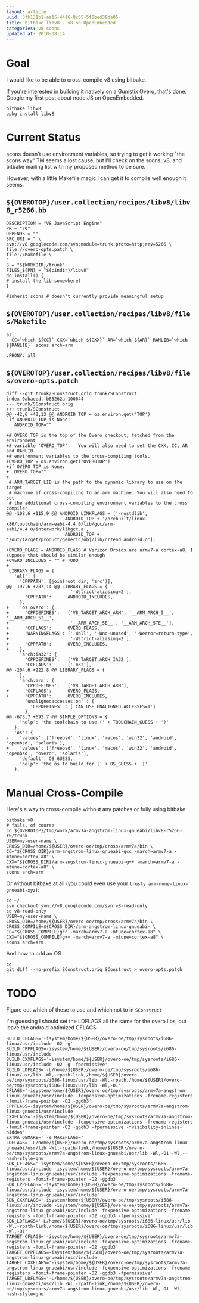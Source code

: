 ```yaml
---
layout: article
uuid: 3fb131b1-aa15-4416-8c65-5f0bed38da05
title: bitbake libv8 - v8 on OpenEmbedded
categories: v8 scons
updated_at: 2010-08-14
---
```


Goal
====

I would like to be able to cross-compile v8 using bitbake.

If you're interested in building it natively on a Gumstix Overo, that's done. Google my first post about node.JS on OpenEmbedded.

    bitbake libv8
    opkg install libv8

Current Status
==============

scons doesn't use environment variables, so trying to get it working "the scons way" TM seems a lost cause, 
but I'll check on the scons, v8, and bitbake mailing list with my proposed method to be sure.

However, with a little Makefile magic I can get it to compile well enough it seems. 

`${OVEROTOP}/user.collection/recipes/libv8/libv8_r5266.bb`
-----------

    DESCRIPTION = "V8 JavaScript Engine"
    PR = "r0"
    DEPENDS = ""
    SRC_URI = " \
    svn://v8.googlecode.com/svn;module=trunk;proto=http;rev=5266 \
    file://overo-opts.patch \
    file://Makefile \
    "
    S = "${WORKDIR}/trunk"
    FILES_${PN} = "${bindir}/libv8"
    do_install() {
    # install the lib somewhere?
    }

    #inherit scons # doesn't currently provide meaningful setup

`${OVEROTOP}/user.collection/recipes/libv8/files/Makefile`
------------

    all:
      CC=`which ${CC}` CXX=`which ${CXX}` AR=`which ${AR}` RANLIB=`which ${RANLIB}` scons arch=arm
    
    .PHONY: all


`${OVEROTOP}/user.collection/recipes/libv8/files/overo-opts.patch`
------------

    diff --git trunk/SConstruct.orig trunk/SConstruct
    index 0abaeed..b85262a 100644
    --- trunk/SConstruct.orig
    +++ trunk/SConstruct
    @@ -42,6 +42,13 @@ ANDROID_TOP = os.environ.get('TOP')
     if ANDROID_TOP is None:
       ANDROID_TOP=""

    +# OVERO_TOP is the top of the Overo checkout, fetched from the environment
    +# variable 'OVERO_TOP'.   You will also need to set the CXX, CC, AR and RANLIB
    +# environment variables to the cross-compiling tools.
    +OVERO_TOP = os.environ.get('OVEROTOP')
    +if OVERO_TOP is None:
    +  OVERO_TOP=""
    +
     # ARM_TARGET_LIB is the path to the dynamic library to use on the target
     # machine if cross-compiling to an arm machine. You will also need to set
     # the additional cross-compiling environment variables to the cross compiler.
    @@ -108,6 +115,9 @@ ANDROID_LINKFLAGS = ['-nostdlib',
                          ANDROID_TOP + '/prebuilt/linux-x86/toolchain/arm-eabi-4.4.0/lib/gcc/arm-eabi/4.4.0/interwork/libgcc.a',
                          ANDROID_TOP + '/out/target/product/generic/obj/lib/crtend_android.o'];

    +OVERO_FLAGS = ANDROID_FLAGS # Verizon Droids are armv7-a cortex-a8, I suppose that should be similar enough
    +OVERO_INCLUDES = "" # TODO
    +
     LIBRARY_FLAGS = {
       'all': {
         'CPPPATH': [join(root_dir, 'src')],
    @@ -197,6 +207,14 @@ LIBRARY_FLAGS = {
                            '-Wstrict-aliasing=2'],
           'CPPPATH':      ANDROID_INCLUDES,
         },
    +    'os:overo': {
    +      'CPPDEFINES':   ['V8_TARGET_ARCH_ARM', '__ARM_ARCH_5__', '__ARM_ARCH_5T__',
    +                       '__ARM_ARCH_5E__', '__ARM_ARCH_5TE__'],
    +      'CCFLAGS':      OVERO_FLAGS,
    +      'WARNINGFLAGS': ['-Wall', '-Wno-unused', '-Werror=return-type',
    +                       '-Wstrict-aliasing=2'],
    +      'CPPPATH':      OVERO_INCLUDES,
    +    },
         'arch:ia32': {
           'CPPDEFINES':   ['V8_TARGET_ARCH_IA32'],
           'CCFLAGS':      ['-m32'],
    @@ -204,6 +222,8 @@ LIBRARY_FLAGS = {
         },
         'arch:arm': {
           'CPPDEFINES':   ['V8_TARGET_ARCH_ARM'],
    +      'CCFLAGS':      OVERO_FLAGS,
    +      'CPPPATH':      OVERO_INCLUDES,
           'unalignedaccesses:on' : {
             'CPPDEFINES' : ['CAN_USE_UNALIGNED_ACCESSES=1']
           },
    @@ -673,7 +693,7 @@ SIMPLE_OPTIONS = {
         'help': 'the toolchain to use (' + TOOLCHAIN_GUESS + ')'
       },
       'os': {
    -    'values': ['freebsd', 'linux', 'macos', 'win32', 'android', 'openbsd', 'solaris'],
    +    'values': ['freebsd', 'linux', 'macos', 'win32', 'android', 'openbsd', 'overo', 'solaris'],
         'default': OS_GUESS,
         'help': 'the os to build for (' + OS_GUESS + ')'
       },

    

Manual Cross-Compile
=====

Here's a way to cross-compile without any patches or fully using bitbake:

    bitbake v8
    # fails, of course
    cd ${OVEROTOP}/tmp/work/armv7a-angstrom-linux-gnueabi/libv8-r5266-r0/trunk
    USER=my-user-name \
    CROSS_DIR=/home/${USER}/overo-oe/tmp/cross/armv7a/bin \
    CC="${CROSS_DIR}/arm-angstrom-linux-gnueabi-gcc -march=armv7-a -mtune=cortex-a8" \
    CXX="${CROSS_DIR}/arm-angstrom-linux-gnueabi-g++ -march=armv7-a -mtune=cortex-a8" \
    scons arch=arm

Or without bitbake at all (you could even use your `trusty arm-none-linux-gnueabi-xyz`):

    cd ~/
    svn checkout svn://v8.googlecode.com/svn v8-read-only
    cd v8-read-only
    USER=my-user-name \
    CROSS_DIR=/home/${USER}/overo-oe/tmp/cross/armv7a/bin \
    CROSS_COMPILE=${CROSS_DIR}/arm-angstrom-linux-gnueabi- \
    CC="${CROSS_COMPILE}gcc -march=armv7-a -mtune=cortex-a8" \
    CXX="${CROSS_COMPILE}g++ -march=armv7-a -mtune=cortex-a8" \
    scons arch=arm

And how to add an OS

    cd 
    git diff --no-prefix SConstruct.orig SConstruct > overo-opts.patch
    

TODO
====

Figure out which of these to use and which not to in `SConstruct`

I'm guessing I should set the LDFLAGS all the same for the overo libs, but leave the android optimized CFLAGS

    BUILD_CFLAGS='-isystem/home/${USER}/overo-oe/tmp/sysroots/i686-linux/usr/include -O2 -g'
    BUILD_CPPFLAGS=-isystem/home/${USER}/overo-oe/tmp/sysroots/i686-linux/usr/include
    BUILD_CXXFLAGS='-isystem/home/${USER}/overo-oe/tmp/sysroots/i686-linux/usr/include -O2 -g -fpermissive'
    BUILD_LDFLAGS='-L/home/${USER}/overo-oe/tmp/sysroots/i686-linux/usr/lib -Wl,-rpath-link,/home/${USER}/overo-oe/tmp/sysroots/i686-linux/usr/lib -Wl,-rpath,/home/${USER}/overo-oe/tmp/sysroots/i686-linux/usr/lib -Wl,-O1'
    CFLAGS='-isystem/home/${USER}/overo-oe/tmp/sysroots/armv7a-angstrom-linux-gnueabi/usr/include -fexpensive-optimizations -frename-registers -fomit-frame-pointer -O2 -ggdb3'
    CPPFLAGS=-isystem/home/${USER}/overo-oe/tmp/sysroots/armv7a-angstrom-linux-gnueabi/usr/include
    CXXFLAGS='-isystem/home/${USER}/overo-oe/tmp/sysroots/armv7a-angstrom-linux-gnueabi/usr/include -fexpensive-optimizations -frename-registers -fomit-frame-pointer -O2 -ggdb3 -fpermissive -fvisibility-inlines-hidden'
    EXTRA_OEMAKE=' -e MAKEFLAGS='
    LDFLAGS='-L/home/${USER}/overo-oe/tmp/sysroots/armv7a-angstrom-linux-gnueabi/usr/lib -Wl,-rpath-link,/home/${USER}/overo-oe/tmp/sysroots/armv7a-angstrom-linux-gnueabi/usr/lib -Wl,-O1 -Wl,--hash-style=gnu'
    SDK_CFLAGS='-isystem/home/${USER}/overo-oe/tmp/sysroots/i686-linux/usr/include -isystem/home/${USER}/overo-oe/tmp/sysroots/armv7a-angstrom-linux-gnueabi/usr/include -fexpensive-optimizations -frename-registers -fomit-frame-pointer -O2 -ggdb3'
    SDK_CPPFLAGS='-isystem/home/${USER}/overo-oe/tmp/sysroots/i686-linux/usr/include -isystem/home/${USER}/overo-oe/tmp/sysroots/armv7a-angstrom-linux-gnueabi/usr/include'
    SDK_CXXFLAGS='-isystem/home/${USER}/overo-oe/tmp/sysroots/i686-linux/usr/include -isystem/home/${USER}/overo-oe/tmp/sysroots/armv7a-angstrom-linux-gnueabi/usr/include -fexpensive-optimizations -frename-registers -fomit-frame-pointer -O2 -ggdb3 -fpermissive'
    SDK_LDFLAGS='-L/home/${USER}/overo-oe/tmp/sysroots/i686-linux/usr/lib -Wl,-rpath-link,/home/${USER}/overo-oe/tmp/sysroots/i686-linux/usr/lib -Wl,-O1'
    TARGET_CFLAGS='-isystem/home/${USER}/overo-oe/tmp/sysroots/armv7a-angstrom-linux-gnueabi/usr/include -fexpensive-optimizations -frename-registers -fomit-frame-pointer -O2 -ggdb3'
    TARGET_CPPFLAGS=-isystem/home/${USER}/overo-oe/tmp/sysroots/armv7a-angstrom-linux-gnueabi/usr/include
    TARGET_CXXFLAGS='-isystem/home/${USER}/overo-oe/tmp/sysroots/armv7a-angstrom-linux-gnueabi/usr/include -fexpensive-optimizations -frename-registers -fomit-frame-pointer -O2 -ggdb3 -fpermissive'
    TARGET_LDFLAGS='-L/home/${USER}/overo-oe/tmp/sysroots/armv7a-angstrom-linux-gnueabi/usr/lib -Wl,-rpath-link,/home/${USER}/overo-oe/tmp/sysroots/armv7a-angstrom-linux-gnueabi/usr/lib -Wl,-O1 -Wl,--hash-style=gnu'
